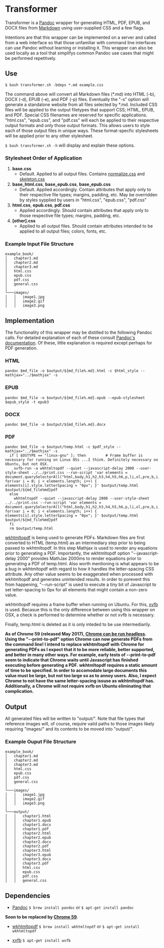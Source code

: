 # Transformer

Transformer is a [Pandoc](https://pandoc.org) wrapper for generating HTML, PDF, EPUB, and DOCX files from [Markdown](https://daringfireball.net/projects/markdown/syntax) using user-supplied CSS and a few flags. 

Intentions are that this wrapper can be implemented on a server and called from a web interface so that those unfamiliar with command line interfaces can use Pandoc without learning or installing it.  This wrapper can also be used locally as a tool that simplifys common Pandoc use cases that might be performed repetitvely. 

## Use

```
$ bash transformer.sh -bdeps *.md example.css  
```

The command above will convert all Markdown files (*.md) into HTML (-b), DOCX (-d), EPUB (-e), and PDF (-p) files. Eventually the "-s" option will generate a standalone website from all files selected by *.md.  Included CSS files will be applied to the output filetypes that support CSS; HTML, EPUB, and PDF. Special CSS filenames are reserved for specific applications. "html.css", "epub.css", and "pdf.css" will each be applied to their respective output formats and only those output formats. This allows users to style each of those output files in unique ways. These format-specfic stylesheets will be applied prior to any other stylesheet.

`$ bash transformer.sh -h` will display and explain these options.

### Stylesheet Order of Application

1. **base.css**
    - Default. Applied to all output files. Contains [normalize.css](https://github.com/dhg/Skeleton/blob/master/css/normalize.css) and [skeleton.css](https://github.com/dhg/Skeleton/blob/master/css/skeleton.css)
2. **base_html.css**, **base_epub.css**, **base_epub.css**
    - Default. Applied accordingly. Contain attributes that apply only to their respective file types; margins, padding, etc. May be overridden by styles sypplied by users in "html.css", "epub.css", "pdf.css"
3. **html.css**, **epub.css**, **pdf.css**
    - Applied accordingly. Should contain attributes that apply only to those respective file types; margins, padding, etc. 
4. **[other].css**
    - Applied to all output files. Should contain attributes intended to be applied to all output files; colors, fonts, etc.

### Example Input File Structure

```
example_book/
│   chapter1.md
│   chapter2.md
│   chapter3.md
│   html.css
│   epub.css
│   pdf.css
│   general.css
│
└───images/
│   │   image1.jpg
│   │   image2.gif
│   │   image3.png
```
## Implementation

The functionality of this wrapper may be distilled to the following Pandoc calls. For detailed explanation of each of these consult [Pandoc's documentation](http://pandoc.org/MANUAL.html). Of these, little explanation is required except perhaps for PDF generation. 

### HTML

```
pandoc $md_file -o $output/${md_file%.md}.html -c $html_style --mathjax="../$mathjax" -s
```

### EPUB

```
pandoc $md_file -o $output/${md_file%.md}.epub --epub-stylesheet $epub_style -t epub3
```

### DOCX

```
pandoc $md_file -o $output/${md_file%.md}.docx
```

### PDF

```
pandoc $md_file -o $output/temp.html -c $pdf_style --mathjax="../$mathjax" -s
  if [ $OSTYPE == "linux-gnu" ]; then         # Frame buffer is necessary for running on Linux OSs ...I think. Definitely necessary on Ubuntu, but not OSX.
    xvfb-run -a wkhtmltopdf --quiet --javascript-delay 2000 --user-style-sheet ../../print.css --run-script 'var elements = document.querySelectorAll("html,body,h1,h2,h3,h4,h5,h6,p,li,ol,pre,b,i,code,q,s"); for(var i = 0; i < elements.length; i++) { elements[i].style.letterSpacing = "0px"; }' $output/temp.html $output/${md_file%md}pdf
  else
    wkhtmltopdf --quiet --javascript-delay 2000 --user-style-sheet ../../print.css --run-script 'var elements = document.querySelectorAll("html,body,h1,h2,h3,h4,h5,h6,p,li,ol,pre,b,i,code,q,s"); for(var i = 0; i < elements.length; i++) { elements[i].style.letterSpacing = "0px"; }' $output/temp.html $output/${md_file%md}pdf
  fi
  rm $output/temp.html
```
[wkhtmltopdf](https://wkhtmltopdf.org/) is being used to generate PDFs. Markdown files are first converted to HTML (temp.html) as an intermediary step prior to being passed to wkhtmltopdf. In this step Mathjax is used to render any equations prior to generating a PDF. Importantly, the wkhtmltopdf option "--javascript-delay 2000" provides MathJax 2000ms to render equations prior to generating a PDF of temp.html. Also worth mentioning is what appears to be a bug in wkhtmltopdf with regard to how it handles the letter-spacing CSS attribute. Any other value seems to be exaggerated when processed with wkhtmltopdf and generates unintended results. In order to porevent this from happening, "--run-script" is used to execute a tiny bit of Javascript to set letter-spacing to 0px for all elements that might contain a non-zero value. 

wkhtmltopdf requires a frame buffer when running on Ubuntu. For this, [xvfb](https://www.x.org/archive/X11R7.7/doc/man/man1/Xvfb.1.xhtml) is used. Becasue this is the only difference between using this wrapper on OSX, a check is performed to determine whether or not xvfb is necessary.

Finally, temp.html is deleted as it is only inteded to be use intermediarily. 

**As of Chrome 59 (released May 2017), [Chrome can be run headless](https://developers.google.com/web/updates/2017/04/headless-chrome). Using the "--print-to-pdf" option Chrome can now generate PDFs from the command line! I intend to replace wkhtmltopdf with Chrome for generating PDFs as I expect that it to be more reliable, better supported, and better in many other ways. For example, early tests of --print-to-pdf seem to indicate that Chrome waits until Javascript has finished executing before generating a PDF. wkhtmltopdf requires a static amount of time to be specified. In order to accomodate large documents this value must be large, but not too large so as to annoy users. Also, I expect Chrome to not have the same letter-spacing issuse as wkhtmltopdf has. Additionally, a Chrome will not require xvfb on Ubuntu eliminating that complication.**

## Output

All generated files will be written to "output/". Note that file types that reference images will, of course, require vaild paths to those images likely requiring "images/" and its contents to be moved into "output/".

### Example Ouput File Structure

```
example_book/
│   chapter1.md
│   chapter2.md
│   chapter3.md
│   html.css
│   epub.css
│   pdf.css
│   general.css
│
└───images/
│   │   image1.jpg
│   │   image2.gif
│   │   image3.png
│
└───output/
│   │   chapter1.html
│   │   chapter1.epub
│   │   chapter1.docx
│   │   chapter1.pdf
│   │   chapter2.html
│   │   chapter2.epub
│   │   chapter2.docx
│   │   chapter2.pdf
│   │   chapter3.html
│   │   chapter3.epub
│   │   chapter3.docx
│   │   chapter3.pdf
│   │   html.css
│   │   epub.css
│   │   pdf.css
│   │   general.css
```

## Dependencies

- [Pandoc](https://pandoc.org) `$ brew install pandoc` or `$ apt-get install pandoc`

**Soon to be replaced by [Chrome 59](https://developers.google.com/web/updates/2017/04/headless-chrome).**

- [wkhtmltopdf](https://wkhtmltopdf.org/) `$ brew install wkhtmltopdf` or `$ apt-get install wkhtmltopdf`

- [xvfb](https://www.x.org/archive/X11R7.7/doc/man/man1/Xvfb.1.xhtml) `$ apt-get install wvfb`
